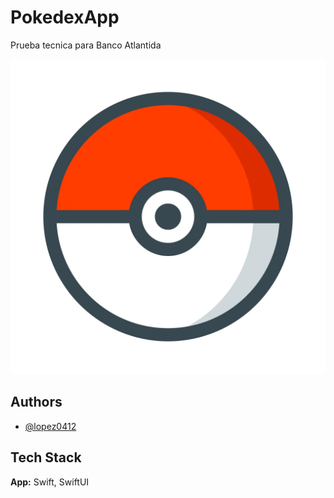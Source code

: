 
# PokedexApp

Prueba tecnica para Banco Atlantida




![Logo](PokedexApp/Assets.xcassets/AppIcon.appiconset/pokeball_PNG24-1024x1024.png)


## Authors

- [@lopez0412](https://www.github.com/lopez0412)


## Tech Stack

**App:** Swift, SwiftUI

